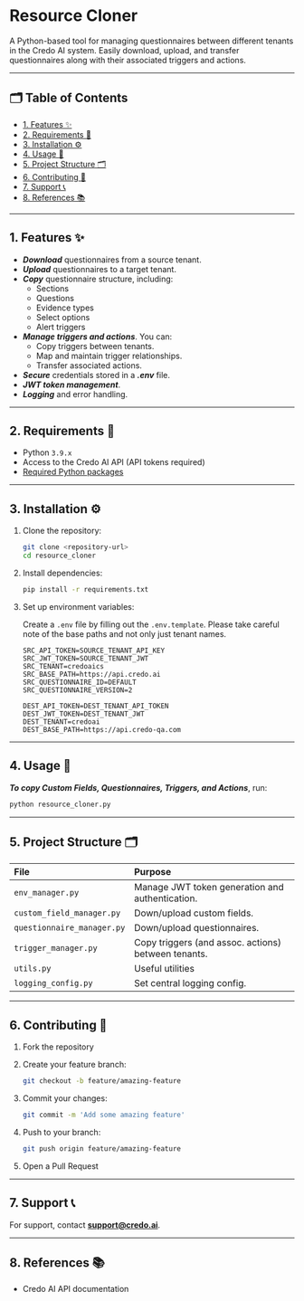 <!-- omit in toc -->
# Resource Cloner

A Python-based tool for managing questionnaires between different tenants in the Credo AI system.
Easily download, upload, and transfer questionnaires along with their associated triggers and actions.

---

<!-- omit in toc -->
## 🗂️ Table of Contents

<!-- TOC start (generated with https://github.com/derlin/bitdowntoc) -->

- [1. Features ✨](#1-features-)
- [2. Requirements 🧰](#2-requirements-)
- [3. Installation ⚙️](#3-installation-️)
- [4. Usage 🚀](#4-usage-)
- [5. Project Structure 🗂️](#5-project-structure-️)
- [6. Contributing 🤝](#6-contributing-)
- [7. Support 📞](#7-support-)
- [8. References 📚](#8-references-)

<!-- TOC end -->

---

<!-- TOC --><a name="1-features-"></a>
## 1. Features ✨

- ***Download*** questionnaires from a source tenant.
- ***Upload*** questionnaires to a target tenant.
- ***Copy*** questionnaire structure, including:
  - Sections
  - Questions
  - Evidence types
  - Select options
  - Alert triggers
- ***Manage triggers and actions***. You can:
  - Copy triggers between tenants.
  - Map and maintain trigger relationships.
  - Transfer associated actions.
- ***Secure*** credentials stored in a ***.env*** file.
- ***JWT token management***.
- ***Logging*** and error handling.

---

<!-- TOC --><a name="2-requirements-"></a>
## 2. Requirements 🧰

- Python `3.9.x`
- Access to the Credo AI API (API tokens required)
- [Required Python packages](requirements.txt)

---

<!-- TOC --><a name="3-installation-"></a>
## 3. Installation ⚙️

1. Clone the repository:

    ```bash
    git clone <repository-url>
    cd resource_cloner
    ```

2. Install dependencies:

    ```bash
    pip install -r requirements.txt
    ```

3. Set up environment variables:

   Create a `.env` file by filling out the `.env.template`. Please take careful note of the base paths and not only just tenant names.

    ```dotenv
    SRC_API_TOKEN=SOURCE_TENANT_API_KEY
    SRC_JWT_TOKEN=SOURCE_TENANT_JWT
    SRC_TENANT=credoaics
    SRC_BASE_PATH=https://api.credo.ai
    SRC_QUESTIONNAIRE_ID=DEFAULT
    SRC_QUESTIONNAIRE_VERSION=2

    DEST_API_TOKEN=DEST_TENANT_API_TOKEN
    DEST_JWT_TOKEN=DEST_TENANT_JWT
    DEST_TENANT=credoai
    DEST_BASE_PATH=https://api.credo-qa.com
    ```

---

<!-- TOC --><a name="4-usage-"></a>
## 4. Usage 🚀

***To copy Custom Fields, Questionnaires, Triggers, and Actions***, run:

```bash
python resource_cloner.py
```

---

<!-- TOC --><a name="5-project-structure-"></a>
## 5. Project Structure 🗂️

| File | Purpose |
|:---|:---|
| `env_manager.py` | Manage JWT token generation and authentication. |
| `custom_field_manager.py` | Down/upload custom fields. |
| `questionnaire_manager.py` | Down/upload questionnaires. |
| `trigger_manager.py` | Copy triggers (and assoc. actions) between tenants. |
| `utils.py` | Useful utilities |
| `logging_config.py` | Set central logging config. |

---

<!-- TOC --><a name="6-contributing-"></a>
## 6. Contributing 🤝

1. Fork the repository
2. Create your feature branch:

    ```bash
    git checkout -b feature/amazing-feature
    ```

3. Commit your changes:

    ```bash
    git commit -m 'Add some amazing feature'
    ```

4. Push to your branch:

    ```bash
    git push origin feature/amazing-feature
    ```

5. Open a Pull Request

---

<!-- TOC --><a name="7-support-"></a>
## 7. Support 📞

For support, contact **support@credo.ai**.

---

<!-- TOC --><a name="8-references-"></a>
## 8. References 📚

- Credo AI API documentation
